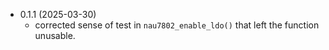 * 0.1.1 (2025-03-30)
  * corrected sense of test in `nau7802_enable_ldo()` that left
    the function unusable.
